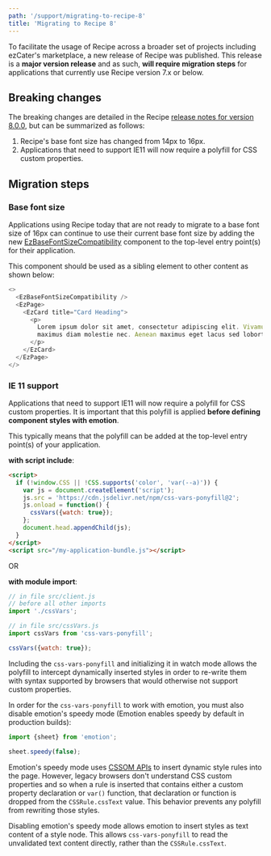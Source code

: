 ```yaml
---
path: '/support/migrating-to-recipe-8'
title: 'Migrating to Recipe 8'
---
```


To facilitate the usage of Recipe across a broader set of projects including ezCater's marketplace, a new release of Recipe was published. This release is a **major version release** and as such, **will require migration steps** for applications that currently use Recipe version 7.x or below.

## Breaking changes

The breaking changes are detailed in the Recipe [release notes for version 8.0.0](/changelog/#800---2019-12-16), but can be summarized as follows:

1. Recipe's base font size has changed from 14px to 16px.
2. Applications that need to support IE11 will now require a polyfill for CSS custom properties.

## Migration steps

### Base font size

Applications using Recipe today that are not ready to migrate to a base font size of 16px can continue to use their current base font size by adding the new [EzBaseFontSizeCompatibility](/components/ez-base-font-size-compatibility) component to the top-level entry point(s) for their application.

This component should be used as a sibling element to other content as shown below:

```js
<>
  <EzBaseFontSizeCompatibility />
  <EzPage>
    <EzCard title="Card Heading">
      <p>
        Lorem ipsum dolor sit amet, consectetur adipiscing elit. Vivamus ultrices finibus purus, in
        maximus diam molestie nec. Aenean maximus eget lacus sed lobortis.
      </p>
    </EzCard>
  </EzPage>
</>
```

### IE 11 support

Applications that need to support IE11 will now require a polyfill for CSS custom properties. It is important that this polyfill is applied **before defining component styles with emotion**.

This typically means that the polyfill can be added at the top-level entry point(s) of your application.

**with script include**:

```html
<script>
  if (!window.CSS || !CSS.supports('color', 'var(--a)')) {
    var js = document.createElement('script');
    js.src = 'https://cdn.jsdelivr.net/npm/css-vars-ponyfill@2';
    js.onload = function() {
      cssVars({watch: true});
    };
    document.head.appendChild(js);
  }
</script>
<script src="/my-application-bundle.js"></script>
```

OR

**with module import**:

```js
// in file src/client.js
// before all other imports
import './cssVars';

// in file src/cssVars.js
import cssVars from 'css-vars-ponyfill';

cssVars({watch: true});
```

Including the `css-vars-ponyfill` and initializing it in watch mode allows the polyfill to intercept dynamically inserted styles in order to re-write them with syntax supported by browsers that would otherwise not support custom properties.

In order for the `css-vars-ponyfill` to work with emotion, you must also disable emotion's speedy mode (Emotion enables speedy by default in production builds):

```js
import {sheet} from 'emotion';

sheet.speedy(false);
```

Emotion's speedy mode uses [CSSOM APIs](https://developer.mozilla.org/en-US/docs/Web/API/CSS_Object_Model) to insert dynamic style rules into the page. However, legacy browsers don't understand CSS custom properties and so when a rule is inserted that contains either a custom property declaration or `var()` function, that declaration or function is dropped from the `CSSRule.cssText` value. This behavior prevents any polyfill from rewriting those styles.

Disabling emotion's speedy mode allows emotion to insert styles as text content of a style node. This allows `css-vars-ponyfill` to read the unvalidated text content directly, rather than the `CSSRule.cssText`.
